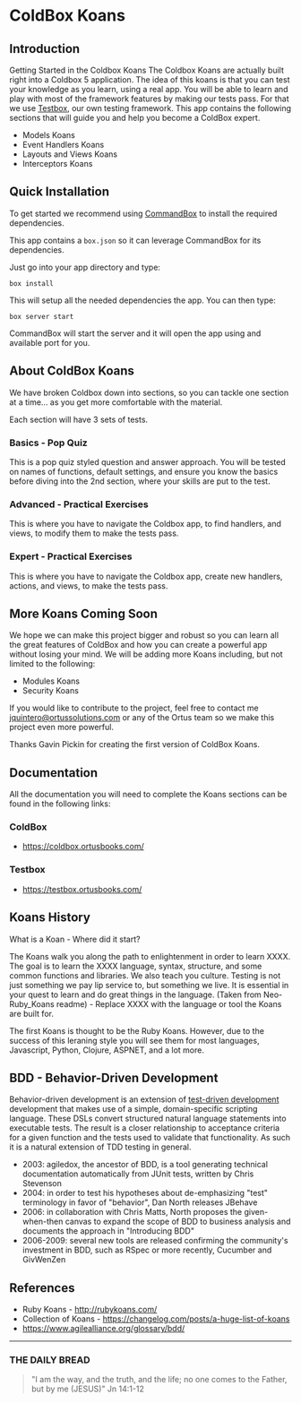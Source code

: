 # ColdBox Koans #

## Introduction

Getting Started in the Coldbox Koans
The Coldbox Koans are actually built right into a Coldbox 5 application. The idea of this koans is that you can test your knowledge as you learn, using a real app. You will be able to learn and play with most of the framework features by making our tests pass. For that we use [Testbox](https://www.ortussolutions.com/products/testbox), our own testing framework. This app contains the following sections that will guide you and help you become a ColdBox expert.

- Models Koans
- Event Handlers Koans
- Layouts and Views Koans
- Interceptors Koans

## Quick Installation

To get started we recommend using [CommandBox](http://www.ortussolutions.com/products/commandbox) to install the required dependencies.

This app contains a `box.json` so it can leverage CommandBox for its dependencies.

Just go into your app directory and type:

```
box install
```

This will setup all the needed dependencies the app. You can then type:

```
box server start
```

CommandBox will start the server and it will open the app using and available port for you.

## About ColdBox Koans

We have broken Coldbox down into sections, so you can tackle one section at a time... as you get more comfortable with the material.

Each section will have 3 sets of tests.

### Basics - Pop Quiz

This is a pop quiz styled question and answer approach. You will be tested on names of functions, default settings, and ensure you know the basics before diving into the 2nd section, where your skills are put to the test.

### Advanced - Practical Exercises

This is where you have to navigate the Coldbox app, to find handlers, and views, to modify them to make the tests pass.

### Expert - Practical Exercises

This is where you have to navigate the Coldbox app, create new handlers, actions, and views, to make the tests pass.


## More Koans Coming Soon

We hope we can make this project bigger and robust so you can learn all the great features of ColdBox and how you can create a powerful app without losing your mind. We will be adding more Koans including, but not limited to the following:

- Modules Koans
- Security Koans


If you would like to contribute to the project, feel free to contact me jquintero@ortussolutions.com or any of the Ortus team so we make this project even more powerful.

Thanks Gavin Pickin for creating the first version of ColdBox Koans.

## Documentation

All the documentation you will need to complete the Koans sections can be found in the following links:

### ColdBox

- https://coldbox.ortusbooks.com/


### Testbox

- https://testbox.ortusbooks.com/


## Koans History

What is a Koan - Where did it start?

The Koans walk you along the path to enlightenment in order to learn XXXX. The goal is to learn the XXXX language, syntax, structure, and some common functions and libraries. We also teach you culture. Testing is not just something we pay lip service to, but something we live. It is essential in your quest to learn and do great things in the language. 
(Taken from Neo-Ruby_Koans readme) - Replace XXXX with the language or tool the Koans are built for.

The first Koans is thought to be the Ruby Koans. However, due to the success of this leraning style you will see them for most languages, Javascript, Python, Clojure, ASPNET, and a lot more.


## BDD - Behavior-Driven Development

Behavior-driven development is an extension of [test-driven development](https://en.wikipedia.org/wiki/Test-driven_development) development that makes use of a simple, domain-specific scripting language. These DSLs convert structured natural language statements into executable tests. The result is a closer relationship to acceptance criteria for a given function and the tests used to validate that functionality. As such it is a natural extension of TDD testing in general.

- 2003: agiledox, the ancestor of BDD, is a tool generating technical documentation automatically from JUnit tests, written by Chris Stevenson
- 2004: in order to test his hypotheses about de-emphasizing "test" terminology in favor of "behavior", Dan North releases JBehave
- 2006: in collaboration with Chris Matts, North proposes the given-when-then canvas to expand the scope of BDD to business analysis and documents the approach in "Introducing BDD"
- 2006-2009: several new tools are released confirming the community's investment in BDD, such as RSpec or more recently, Cucumber and GivWenZen


## References

- Ruby Koans - http://rubykoans.com/
- Collection of Koans - https://changelog.com/posts/a-huge-list-of-koans
- https://www.agilealliance.org/glossary/bdd/

---
 
### THE DAILY BREAD
 > "I am the way, and the truth, and the life; no one comes to the Father, but by me (JESUS)" Jn 14:1-12

